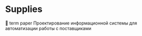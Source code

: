 # Supplies
📖 term paper
Проектирование информационной системы для автоматизации работы с поставщиками
